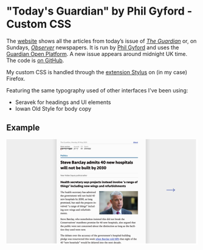 # "Today's Guardian" by Phil Gyford - Custom CSS

The [website](https://www.gyford.com/phil/writing/2010/06/09/todays-guardian/) shows all the articles from today’s issue of [_The Guardian_](https://www.theguardian.com/theguardian) or, on Sundays, [_Observer_](https://www.theguardian.com/theobserver) newspapers. It is run by [Phil Gyford](https://www.gyford.com/) and uses the [Guardian Open Platform](https://open-platform.theguardian.com/). A new issue appears around midnight UK time. The code is [on GitHub](https://github.com/philgyford/daily-paper).

My custom CSS is handled through the [extension Stylus](https://add0n.com/stylus.html) on (in my case) Firefox.

Featuring the same typography used of other interfaces I've been using:

- Seravek for headings and UI elements
- Iowan Old Style for body copy

## Example

![Screenshot of Today's Guardian with custom CSS](./assets/today-s-guardian.png)
